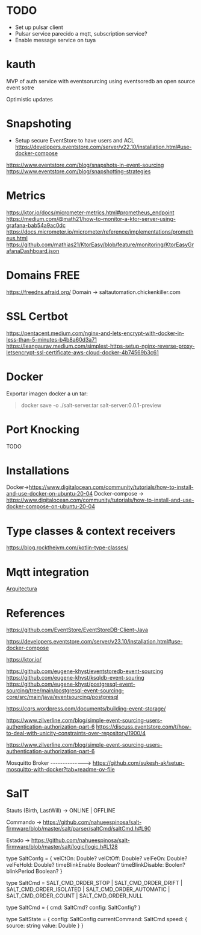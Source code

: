 TODO
====


+ Set up pulsar client
+ Pulsar service parecido a mqtt, subscription service?
+ Enable message service on tuya






kauth
=====

MVP of auth service with eventsorurcing using eventsoredb an open source event sotre


Optimistic updates


Snapshoting
===========

+ Setup secure EventStore to have users and ACL
  https://developers.eventstore.com/server/v22.10/installation.html#use-docker-compose


https://www.eventstore.com/blog/snapshots-in-event-sourcing
https://www.eventstore.com/blog/snapshotting-strategies


Metrics
=======

https://ktor.io/docs/micrometer-metrics.html#prometheus_endpoint
https://medium.com/@math21/how-to-monitor-a-ktor-server-using-grafana-bab54a9ac0dc
https://docs.micrometer.io/micrometer/reference/implementations/prometheus.html
https://github.com/mathias21/KtorEasy/blob/feature/monitoring/KtorEasyGrafanaDashboard.json

Domains FREE
============

https://freedns.afraid.org/
Domain -> saltautomation.chickenkiller.com

SSL Certbot 
===========

https://pentacent.medium.com/nginx-and-lets-encrypt-with-docker-in-less-than-5-minutes-b4b8a60d3a71
https://leangaurav.medium.com/simplest-https-setup-nginx-reverse-proxy-letsencrypt-ssl-certificate-aws-cloud-docker-4b74569b3c61

Docker 
======

Exportar imagen docker a un tar:

> docker save -o ./salt-server.tar salt-server:0.0.1-preview

Port Knocking
=============

TODO

Installations
=============

Docker->https://www.digitalocean.com/community/tutorials/how-to-install-and-use-docker-on-ubuntu-20-04
Docker-compose -> https://www.digitalocean.com/community/tutorials/how-to-install-and-use-docker-compose-on-ubuntu-20-04

Type classes & context receivers
================================

https://blog.rockthejvm.com/kotlin-type-classes/

Mqtt integration
================
[Arquitectura](https://excalidraw.com/#room=3a9874700d8b76e32c61,l_QWfLG-qK3TJQ-p5h42Sg)

References
==========

https://github.com/EventStore/EventStoreDB-Client-Java

https://developers.eventstore.com/server/v23.10/installation.html#use-docker-compose

https://ktor.io/

https://github.com/eugene-khyst/eventstoredb-event-sourcing
https://github.com/eugene-khyst/ksqldb-event-souring
https://github.com/eugene-khyst/postgresql-event-sourcing/tree/main/postgresql-event-sourcing-core/src/main/java/eventsourcing/postgresql

https://cqrs.wordpress.com/documents/building-event-storage/


https://www.zilverline.com/blog/simple-event-sourcing-users-authentication-authorization-part-6
https://discuss.eventstore.com/t/how-to-deal-with-unicity-constraints-over-repository/1900/4

https://www.zilverline.com/blog/simple-event-sourcing-users-authentication-authorization-part-6

Mosquitto Broker  --------------> https://github.com/sukesh-ak/setup-mosquitto-with-docker?tab=readme-ov-file


SalT
====

Stauts (Birth, LastWill) -> ONLINE | OFFLINE

Commando -> https://github.com/nahueespinosa/salt-firmware/blob/master/salt/parser/saltCmd/saltCmd.h#L90


Estado -> https://github.com/nahueespinosa/salt-firmware/blob/master/salt/logic/logic.h#L128

type SaltConfg = {
    velCtOn: Double?
    velCtOff: Double?
    velFeOn: Double?
    velFeHold: Double?
    timeBlinkEnable Boolean?
    timeBlinkDisable: Boolen?
    blinkPeriod Boolean?
}

type SaltCmd = 
    SALT_CMD_ORDER_STOP      |
    SALT_CMD_ORDER_DRIFT     |
    SALT_CMD_ORDER_ISOLATED  |
    SALT_CMD_ORDER_AUTOMATIC |
    SALT_CMD_ORDER_COUNT     |
    SALT_CMD_ORDER_NULL    

type SaltCmd = {
   cmd: SaltCmd?
   config: SaltConfig?
}

type SaltState = {
    config: SaltConfig
    currentCommand: SaltCmd
    speed: {
        source: string
        value: Double
    }
}






























